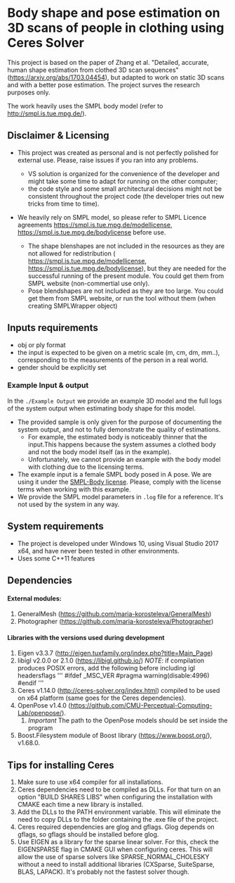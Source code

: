 # Body shape and pose estimation on 3D scans of people in clothing using Ceres Solver

This project is based on the paper of Zhang et al. "Detailed, accurate, human shape estimation from clothed 3D scan sequences" (https://arxiv.org/abs/1703.04454), but adapted to work on static 3D scans and with a better pose estimation. The project surves the research purposes only. 

The work heavily uses the SMPL body model (refer to http://smpl.is.tue.mpg.de/). 

## Disclaimer & Licensing

* This project was created as personal and is not perfectly polished for external use. Please, raise issues if you ran into any problems.
   * VS solution is organized for the convenience of the developer and might take some time to adapt for running on the other computer;
   * the code style and some small architectural decisions might not be consistent throughout the project code (the developer tries out new tricks from time to time). 

* We heavily rely on SMPL model, so please refer to SMPL Licence agreements https://smpl.is.tue.mpg.de/modellicense, https://smpl.is.tue.mpg.de/bodylicense before use.
   * The shape blenshapes are not included in the resources as they are not allowed for redistribution ( https://smpl.is.tue.mpg.de/modellicense, https://smpl.is.tue.mpg.de/bodylicense), but they are needed for the successful running of the present module. You could get them from SMPL website (non-commertial use only).
   * Pose blendshapes are not included as they are too large. You could get them from SMPL website, or run the tool without them (when creating SMPLWrapper object)

## Inputs requirements
* obj or ply format
* the input is expected to be given on a metric scale (m, cm, dm, mm..), corresponding to the measurements of the person in a real world.
* gender should be explicitly set

### Example Input & output
In the `./Example Output` we provide an example 3D model and the full logs of the system output when estimating body shape for this model. 
* The provided sample is only given for the purpose of documenting the system output, and not to fully demonstrate the quality of estimations.
    * For example, the estimated body is noticeably thinner that the input.This happens because the system assumes a clothed body and not the body model itself (as in the example).
    * Unfortunately, we cannot provide an example with the body model with clothing due to the licensing terms.
* The example input is a female SMPL body posed in A pose. We are using it under the [SMPL-Body license](https://smpl.is.tue.mpg.de/bodylicense). Please, comply with the license terms when working with this example.
* We provide the SMPL model parameters in `.log` file for a reference. It's not used by the system in any way.


## System requirements
* The project is developed under Windows 10, using Visual Studio 2017 x64, and have never been tested in other environments.
* Uses some C++11 features

## Dependencies

#### External modules:
1. GeneralMesh (https://github.com/maria-korosteleva/GeneralMesh)
1. Photographer (https://github.com/maria-korosteleva/Photographer)

#### Libraries with the versions used during development
1. Eigen v3.3.7 (http://eigen.tuxfamily.org/index.php?title=Main_Page)
1. libigl v2.0.0 or 2.1.0 (https://libigl.github.io/)
*NOTE*: if compilation produces POSIX errors, add the following before including igl headersflags
'''
#ifdef _MSC_VER
#pragma warning(disable:4996)
#endif
'''
1. Ceres v1.14.0 (http://ceres-solver.org/index.html) compiled to be used on x64 platform (same goes for the Ceres dependencies).
1. OpenPose v1.4.0 (https://github.com/CMU-Perceptual-Computing-Lab/openpose/). 
    1. *Important* The path to the OpenPose models should be set inside the program
1. Boost.Filesystem module of Boost library (https://www.boost.org/), v1.68.0.

## Tips for installing Ceres
1. Make sure to use x64 compiler for all installations.
1. Ceres dependencies need to be compiled as DLLs. For that turn on an option "BUILD SHARES LIBS" when configuring the installation with CMAKE each time a new library is installed. 
1. Add the DLLs to the PATH environment variable. This will eliminate the need to copy DLLs to the folder containing the .exe file of the project.
1. Ceres required dependencies are glog and gflags. Glog depends on gflags, so gflags should be installed before glog.
1. Use EIGEN as a library for the sparse linear solver. For this, check the EIGENSPARSE flag in CMAKE GUI when configuring ceres. This will allow the use of sparse solvers like SPARSE_NORMAL_CHOLESKY without a need to install additional libraries (CXSparse, SuiteSparse, BLAS, LAPACK). It's probably not the fastest solver though. 
